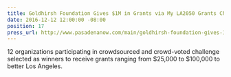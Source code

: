 ```yaml
---
title: Goldhirsh Foundation Gives $1M in Grants via My LA2050 Grants Challenge
date: 2016-12-12 12:00:00 -08:00
position: 17
press_url: http://www.pasadenanow.com/main/goldhirsh-foundation-gives-1m-in-grants-via-my-la2050-grants-challenge/
---
```


12 organizations participating in crowdsourced and crowd-voted challenge selected as winners to receive grants ranging from $25,000 to $100,000 to better Los Angeles.